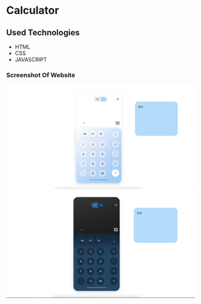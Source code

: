 # Calculator
## Used Technologies 
* HTML
* CSS 
* JAVASCRIPT
### Screenshot Of Website 
![Ekran resmi1](https://github.com/CavdarEsra/Calculator/blob/main/Calc1.png)
![Ekran resmi2](https://github.com/CavdarEsra/Calculator/blob/main/Calc2.png)

